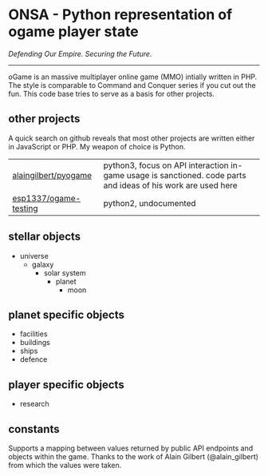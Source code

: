 # ONSA - Python representation of ogame player state

*Defending Our Empire. Securing the Future.*
* * * 

oGame is an  massive multiplayer online game (MMO) intially written in PHP.
The style is comparable to Command and Conquer series if you cut out the fun.
This code base tries to serve as a basis for other projects.


## other projects
A quick search on github reveals that most other projects are written either in JavaScript or PHP.
My weapon of choice is Python.

|  |  |
|----|----|
|[alaingilbert/pyogame](https://github.com/alaingilbert/pyogame) | python3, focus on API interaction in-game usage is sanctioned. code parts and ideas of his work are used here |
|[esp1337/ogame-testing](https://github.com/esp1337/ogame-testing) | python2, undocumented|


## stellar objects

 - universe
   - galaxy
     - solar system
       - planet
         - moon

## planet specific objects
 - facilities
 - buildings
 - ships
 - defence
 
## player specific objects 
 - research


## constants
Supports a mapping between values returned by public API endpoints
and objects within the game. Thanks to the work of Alain Gilbert (@alain_gilbert) from which 
the values were taken.


